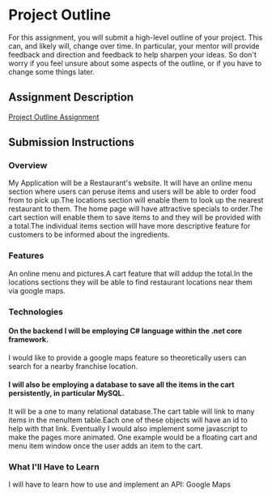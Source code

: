 # Project Outline
For this assignment, you will submit a high-level outline of your project. This can, and likely will, change over time. In particular, your mentor will provide feedback and direction and feedback to help sharpen your ideas. So don't worry if you feel unsure about some aspects of the outline, or if you have to change some things later.

## Assignment Description
[Project Outline Assignment](https://education.launchcode.org/liftoff/assignments/project-outline/)

## Submission Instructions

### Overview
My Application will be a Restaurant's website. It will have an online menu section where users can peruse items and users will be able to  order food from to pick up.The locations section will enable them to look up the nearest restaurant to them. The home page will have attractive specials to order.The cart section will enable them to save items to and they will be provided with a total.The individual items section will have more descriptive feature for customers to be informed about the ingredients.
### Features
An online menu and pictures.A cart feature that will addup the total.In the locations sections they will be able to find restaurant locations near them via google maps.
### Technologies
#### On the backend I will be employing C# language within the .net core framework.
I would like to provide a google maps feature so theoretically users can search for a nearby franchise location.
#### I will also be employing a database to save all the items in the cart persistently, in particular MySQL.
It will be a one to many relational database.The cart table will link to many items in the menuItem table.Each one of these objects will have an id to help with that link.
Eventually I would also implement some javascript to make the pages more animated. One example would be  a floating cart and menu item window once the user adds an item to the cart.

### What I'll Have to Learn
I will have to learn how to use and implement an API: Google Maps

